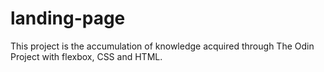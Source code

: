 # landing-page

This project is the accumulation of knowledge acquired through The Odin Project with flexbox, CSS and HTML.